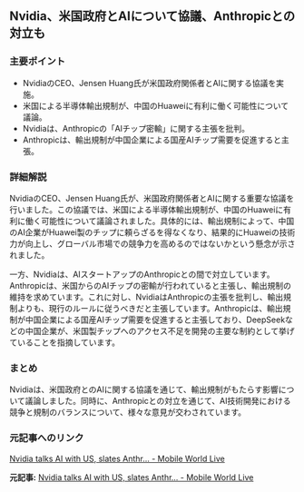 ## Nvidia、米国政府とAIについて協議、Anthropicとの対立も

### 主要ポイント

* NvidiaのCEO、Jensen Huang氏が米国政府関係者とAIに関する協議を実施。
* 米国による半導体輸出規制が、中国のHuaweiに有利に働く可能性について議論。
* Nvidiaは、Anthropicの「AIチップ密輸」に関する主張を批判。
* Anthropicは、輸出規制が中国企業による国産AIチップ需要を促進すると主張。

### 詳細解説

NvidiaのCEO、Jensen Huang氏が、米国政府関係者とAIに関する重要な協議を行いました。この協議では、米国による半導体輸出規制が、中国のHuaweiに有利に働く可能性について議論されました。具体的には、輸出規制によって、中国のAI企業がHuawei製のチップに頼らざるを得なくなり、結果的にHuaweiの技術力が向上し、グローバル市場での競争力を高めるのではないかという懸念が示されました。

一方、Nvidiaは、AIスタートアップのAnthropicとの間で対立しています。Anthropicは、米国からのAIチップの密輸が行われていると主張し、輸出規制の維持を求めています。これに対し、NvidiaはAnthropicの主張を批判し、輸出規制よりも、現行のルールに従うべきだと主張しています。Anthropicは、輸出規制が中国企業による国産AIチップ需要を促進すると主張しており、DeepSeekなどの中国企業が、米国製チップへのアクセス不足を開発の主要な制約として挙げていることを指摘しています。

### まとめ

Nvidiaは、米国政府とのAIに関する協議を通じて、輸出規制がもたらす影響について議論しました。同時に、Anthropicとの対立を通じて、AI技術開発における競争と規制のバランスについて、様々な意見が交わされています。

### 元記事へのリンク

[Nvidia talks AI with US, slates Anthr... - Mobile World Live](https://www.mobileworldlive.com/ai-cloud/news/nvidia-talks-ai-with-us-slates-anthropic-smuggling-claim)


**元記事:** [Nvidia talks AI with US, slates Anthr... - Mobile World Live](https://www.mobileworldlive.com/nvidia/nvidia-talks-ai-with-us-slates-anthropic-smuggling-claim/)